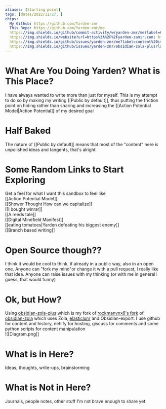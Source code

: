 ```yaml
---
aliases: [Starting point]
tags: [dates/2022/11/27, ]
chips:
  My Github: https://github.com/Yarden-zmr
  This Repo: https://github.com/Yarden-zmr/me
  https://img.shields.io/github/commit-activity/w/yarden-zmr/me?label=Content%20commits: https://github.com/Yarden-zmr/me
  https://img.shields.io/website?url=https%3A%2F%2Fyarden-zamir.com: https://www.yarden-zamir.com/
  https://img.shields.io/github/issues/yarden-zmr/me?label=content%20issues: https://github.com/Yarden-zmr/me/issues
  https://img.shields.io/github/issues/yarden-zmr/obsidian-zola-plus?label=site%20issues: https://github.com/Yarden-zmr/obsidian-zola-plus/issues
---
```


# What Are You Doing Yarden? What is This Place?
I have always wanted to write more than just for myself. This is my attempt to do so by making my writing [[Public by default]], thus putting the friction point on hiding rather than sharing and increasing the [[Action Potential Model|Action Potential]] of my desired goal

# Half Baked
The nature of [[Public by default]] means that most of the "content" here is unpolished ideas and tangents, that's alright

# Some Random Links to Start Exploring
Get a feel for what I want this sandbox to feel like  
[[Action Potential Model]]  
[[Shower Thought How can we capitalize]]  
[[I bought winrar]]  
[[A reeds tale]]  
[[Digital Mindfield Manifest]]  
[[eating tomatoes|Yarden defeating his biggest enemy]]  
[[Branch based writing]]

# Open Source though??
I think it would be cool to think, if already in a public way, also in an open one. Anyone can "fork my mind"or change it with a pull request, I really like that idea. Anyone can raise issues with my thinking (or with me in general I guess, that would funny)

# Ok, but How?
Using [obsidian-zola-plus](https://github.com/Yarden-zmr/obsidian-zola-plus) which is my fork of [rockmanvnx6's fork](https://github.com/rockmanvnx6/obsidian-zola) of [obsidian-zola](https://github.com/ppeetteerrs/obsidian-zola) which uses Zola, [elasticlunr](http://weixsong.github.io) and Obsidian-export. I use github for content and history, netlify for hosting, giscuss for comments and some python scripts for content manipulation  
![[Diagram.png]]

# What is in Here?
Ideas, thoughts, write-ups, brainstorming  

# What is Not in Here?
Journals, people notes, other stuff I'm not brave enough to share yet
